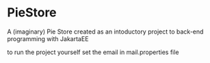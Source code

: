 # PieStore
A (imaginary) Pie Store created as an intoductory project to back-end programming with JakartaEE 

to run the project yourself set the email in mail.properties file
